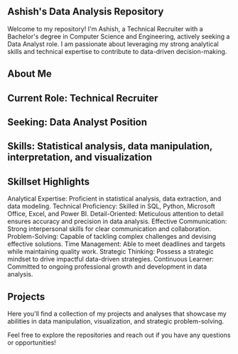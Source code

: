 ## Ashish's Data Analysis Repository

Welcome to my repository! I'm Ashish, a Technical Recruiter with a Bachelor's degree in Computer Science and Engineering, actively seeking a Data Analyst role. I am passionate about leveraging my strong analytical skills and technical expertise to contribute to data-driven decision-making.

## About Me

## Current Role: Technical Recruiter
## Seeking: Data Analyst Position
## Skills: Statistical analysis, data manipulation, interpretation, and visualization

## Skillset Highlights

Analytical Expertise: Proficient in statistical analysis, data extraction, and data modeling.
Technical Proficiency: Skilled in SQL, Python, Microsoft Office, Excel, and Power BI.
Detail-Oriented: Meticulous attention to detail ensures accuracy and precision in data analysis.
Effective Communication: Strong interpersonal skills for clear communication and collaboration.
Problem-Solving: Capable of tackling complex challenges and devising effective solutions.
Time Management: Able to meet deadlines and targets while maintaining quality work.
Strategic Thinking: Possess a strategic mindset to drive impactful data-driven strategies.
Continuous Learner: Committed to ongoing professional growth and development in data analysis.

## Projects

Here you'll find a collection of my projects and analyses that showcase my abilities in data manipulation, visualization, and strategic problem-solving.

Feel free to explore the repositories and reach out if you have any questions or opportunities!
